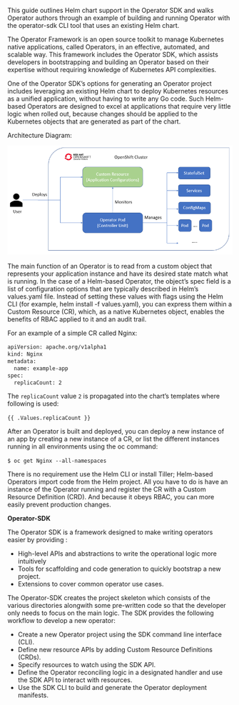This guide outlines Helm chart support in the Operator SDK and walks Operator authors through an example of building and running Operator with the operator-sdk CLI tool that uses an existing Helm chart.

The Operator Framework is an open source toolkit to manage Kubernetes native applications, called Operators, in an effective, automated, and scalable way. This framework includes the Operator SDK, which assists developers in bootstrapping and building an Operator based on their expertise without requiring knowledge of Kubernetes API complexities.

One of the Operator SDK’s options for generating an Operator project includes leveraging an existing Helm chart to deploy Kubernetes resources as a unified application, without having to write any Go code. Such Helm-based Operators are designed to excel at applications that require very little logic when rolled out, because changes should be applied to the Kubernetes objects that are generated as part of the chart.


Architecture Diagram:

![Helm-Operator-Architecture](_attachments/helm-operator-architecture.png)

The main function of an Operator is to read from a custom object that represents your application instance and have its desired state match what is running. In the case of a Helm-based Operator, the object’s spec field is a list of configuration options that are typically described in Helm’s values.yaml file. Instead of setting these values with flags using the Helm CLI (for example, helm install -f values.yaml), you can express them within a Custom Resource (CR), which, as a native Kubernetes object, enables the benefits of RBAC applied to it and an audit trail.

For an example of a simple CR called Nginx:

```
apiVersion: apache.org/v1alpha1
kind: Nginx
metadata:
  name: example-app
spec:
  replicaCount: 2
```

The ```replicaCount``` value ```2``` is propagated into the chart’s templates where following is used:

```{{ .Values.replicaCount }}```

After an Operator is built and deployed, you can deploy a new instance of an app by creating a new instance of a CR, or list the different instances running in all environments using the oc command:

```$ oc get Nginx --all-namespaces```

There is no requirement use the Helm CLI or install Tiller; Helm-based Operators import code from the Helm project. All you have to do is have an instance of the Operator running and register the CR with a Custom Resource Definition (CRD). And because it obeys RBAC, you can more easily prevent production changes.

**Operator-SDK**

The Operator SDK is a framework designed to make writing operators easier by providing :

* High-level APIs and abstractions to write the operational logic more intuitively
* Tools for scaffolding and code generation to quickly bootstrap a new project.
* Extensions to cover common operator use cases.

The Operator-SDK creates the project skeleton which consists of the various directories alongwith some pre-written code so that the developer only needs to focus on the main logic. The SDK provides the following workflow to develop a new operator:

* Create a new Operator project using the SDK command line interface (CLI).
* Define new resource APIs by adding Custom Resource Definitions (CRDs).
* Specify resources to watch using the SDK API.
* Define the Operator reconciling logic in a designated handler and use the SDK API to interact with resources.
* Use the SDK CLI to build and generate the Operator deployment manifests.
